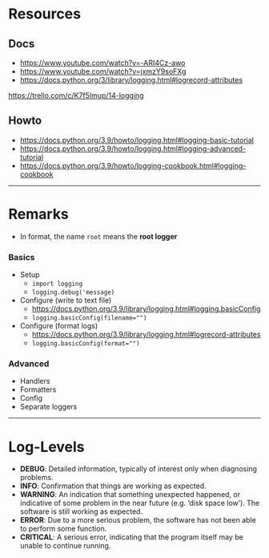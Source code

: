 # Resources

## Docs 

- https://www.youtube.com/watch?v=-ARI4Cz-awo
- https://www.youtube.com/watch?v=jxmzY9soFXg
- https://docs.python.org/3/library/logging.html#logrecord-attributes

https://trello.com/c/K7f5Imup/14-logging


## Howto

- https://docs.python.org/3.9/howto/logging.html#logging-basic-tutorial
- https://docs.python.org/3.9/howto/logging.html#logging-advanced-tutorial
- https://docs.python.org/3.9/howto/logging-cookbook.html#logging-cookbook



------------------------------------------------------------------------------------
# Remarks

- In format, the name `root` means the **root logger**

### Basics

- Setup
  - `import logging`
  - `logging.debug('message)`
- Configure (write to text file)
  - https://docs.python.org/3.9/library/logging.html#logging.basicConfig
  - `logging.basicConfig(filename="")`
- Configure (format logs)
  - https://docs.python.org/3.9/library/logging.html#logrecord-attributes
  - `logging.basicConfig(format="")`

### Advanced

- Handlers
- Formatters
- Config
- Separate loggers




------------------------------------------------------------------------------------
# Log-Levels

- **DEBUG**: Detailed information, typically of interest only when diagnosing problems.
- **INFO**: Confirmation that things are working as expected.
- **WARNING**: An indication that something unexpected happened, or indicative of some problem in the near future (e.g. ‘disk space low’). The software is still working as expected.
- **ERROR**: Due to a more serious problem, the software has not been able to perform some function.
- **CRITICAL**: A serious error, indicating that the program itself may be unable to continue running.
